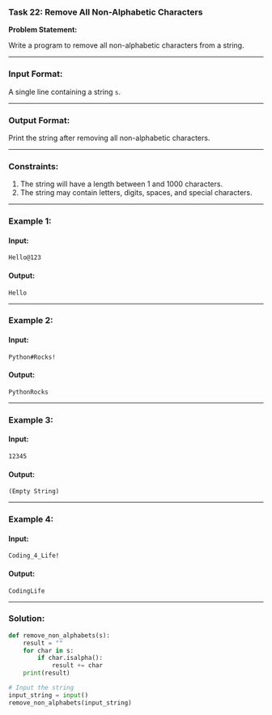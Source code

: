 ### Task 22: Remove All Non-Alphabetic Characters

**Problem Statement:**

Write a program to remove all non-alphabetic characters from a string.

---

### Input Format:

A single line containing a string `s`.

---

### Output Format:

Print the string after removing all non-alphabetic characters.

---

### Constraints:

1. The string will have a length between 1 and 1000 characters.
2. The string may contain letters, digits, spaces, and special characters.

---

### Example 1:

#### Input:
```
Hello@123
```

#### Output:
```
Hello
```

---

### Example 2:

#### Input:
```
Python#Rocks!
```

#### Output:
```
PythonRocks
```

---

### Example 3:

#### Input:
```
12345
```

#### Output:
```
(Empty String)
```

---

### Example 4:

#### Input:
```
Coding_4_Life!
```

#### Output:
```
CodingLife
```

---

### Solution:

```python
def remove_non_alphabets(s):
    result = ""
    for char in s:
        if char.isalpha():
            result += char
    print(result)

# Input the string
input_string = input()
remove_non_alphabets(input_string)
```
